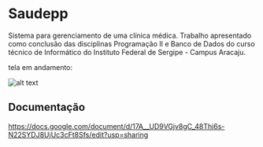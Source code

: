 # Saudepp
Sistema para gerenciamento de uma clínica médica. Trabalho apresentado como conclusão das disciplinas Programação II e Banco de Dados do curso técnico de Informático do Instituto Federal de Sergipe - Campus Aracaju.

tela em andamento:

![alt text](https://i.imgur.com/19RiQTj.jpg "Logo Title Text 1")

## Documentação
  https://docs.google.com/document/d/17A__UD9VGjv8gC_48Thj6s-N22SYDJ8UjUc3cFt8Sfs/edit?usp=sharing

